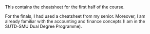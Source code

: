 This contains the cheatsheet for the first half of the course.

For the finals, I had used a cheatsheet from my senior. Moreover, I am already familiar with the accounting and finance concepts (I am in the SUTD-SMU Dual Degree Programme).

